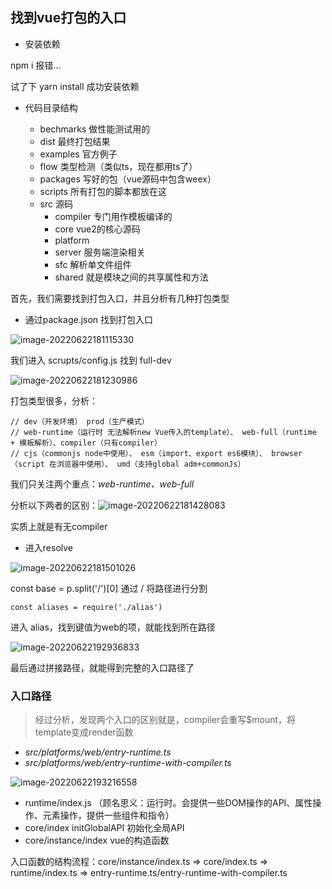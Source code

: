 ## 找到vue打包的入口

- 安装依赖 

npm i 报错...

试了下 yarn install 成功安装依赖



- 代码目录结构

  - bechmarks 做性能测试用的
  - dist 最终打包结果
  - examples 官方例子
  - flow 类型检测（类似ts，现在都用ts了）
  - packages 写好的包（vue源码中包含weex）
  - scripts 所有打包的脚本都放在这
  - src 源码
    - compiler 专门用作模板编译的
    - core vue2的核心源码
    - platform 
    - server 服务端渲染相关
    - sfc 解析单文件组件
    - shared 就是模块之间的共享属性和方法

  

首先，我们需要找到打包入口，并且分析有几种打包类型

- 通过package.json 找到打包入口

![image-20220622181115330](https://liuxueji.oss-cn-guangzhou.aliyuncs.com/image-20220622181115330.png)

我们进入 scrupts/config.js 找到 full-dev 

![image-20220622181230986](https://liuxueji.oss-cn-guangzhou.aliyuncs.com/image-20220622181230986.png)

打包类型很多，分析：

```
// dev（开发环境） prod（生产模式）
// web-runtime（运行时 无法解析new Vue传入的template）、 web-full（runtime + 模板解析）、compiler（只有compiler）
// cjs（commonjs node中使用）、 esm（import、export es6模块）、 browser（script 在浏览器中使用）、 umd（支持global adm+commonJs）
```

我们只关注两个重点：*web-runtime、web-full*

分析以下两者的区别：![image-20220622181428083](https://liuxueji.oss-cn-guangzhou.aliyuncs.com/image-20220622181428083.png)

实质上就是有无compiler

- 进入resolve

![image-20220622181501026](https://liuxueji.oss-cn-guangzhou.aliyuncs.com/image-20220622181501026.png)

const base = p.split('/')[0] 通过 / 将路径进行分割

```
const aliases = require('./alias')
```

进入 alias，找到键值为web的项，就能找到所在路径

![image-20220622192936833](https://liuxueji.oss-cn-guangzhou.aliyuncs.com/image-20220622192936833.png)

最后通过拼接路径，就能得到完整的入口路径了

### 入口路径

> 经过分析，发现两个入口的区别就是，compiler会重写$mount，将template变成render函数

- *src/platforms/web/entry-runtime.ts*
- *src/platforms/web/entry-runtime-with-compiler.ts*

![image-20220622193216558](https://liuxueji.oss-cn-guangzhou.aliyuncs.com/image-20220622193216558.png)

- runtime/index.js （顾名思义：运行时。会提供一些DOM操作的API、属性操作、元素操作，提供一些组件和指令）
- core/index initGlobalAPI 初始化全局API
- core/instance/index  vue的构造函数

入口函数的结构流程：core/instance/index.ts => core/index.ts => runtime/index.ts => entry-runtime.ts/entry-runtime-with-compiler.ts